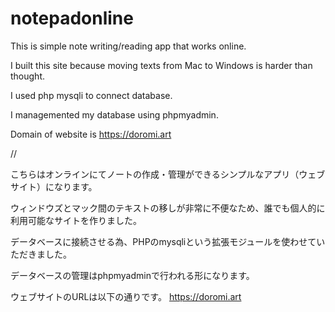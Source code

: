# notepadonline
This is simple note writing/reading app that works online.

I built this site because moving texts from Mac to Windows is harder than thought.

I used php mysqli to connect database.

I managemented my database using phpmyadmin.

Domain of website is https://doromi.art

//

こちらはオンラインにてノートの作成・管理ができるシンプルなアプリ（ウェブサイト）になります。

ウィンドウズとマック間のテキストの移しが非常に不便なため、誰でも個人的に利用可能なサイトを作りました。

データベースに接続させる為、PHPのmysqliという拡張モジュールを使わせていただきました。

データベースの管理はphpmyadminで行われる形になります。

ウェブサイトのURLは以下の通りです。
https://doromi.art
